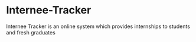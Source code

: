 # Internee-Tracker
Internee Tracker is an online system which provides internships to students and fresh graduates
